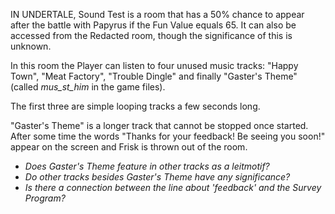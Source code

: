 IN UNDERTALE, Sound Test is a room that has a 50% chance to appear after the battle with Papyrus if the Fun Value equals 65. It can also be accessed from the <a onclick="loadFile('Redacted.md')">Redacted</a> room, though the significance of this is unknown.

In this room the Player can listen to four unused music tracks: "Happy Town", "Meat Factory", "Trouble Dingle" and finally "<a onclick="loadFile('Doctor W. D. Gaster.md')">Gaster's</a> Theme" (called *mus_st_him* in the game files). 

The first three are simple looping tracks a few seconds long. 

"Gaster's Theme" is a longer track that cannot be stopped once started. After some time the words "Thanks for your feedback! Be seeing you soon!" appear on the screen and Frisk is thrown out of the room.
- _Does Gaster's Theme feature in other tracks as a leitmotif?_
- _Do other tracks besides Gaster's Theme have any significance?_
- _Is there a connection between the line about 'feedback' and the <a onclick="loadFile('Survey Program.md')">Survey Program</a>?_